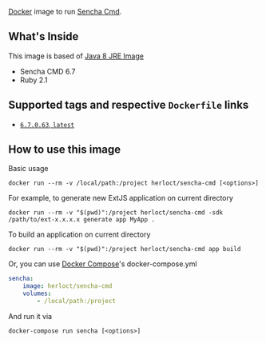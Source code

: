 [Docker](http://www.docker.com/) image to run [Sencha Cmd](http://www.sencha.com/products/sencha-cmd/#overview).

## What's Inside

This image is based of [Java 8 JRE Image](https://hub.docker.com/_/java/)

* Sencha CMD 6.7
* Ruby 2.1

## Supported tags and respective `Dockerfile` links

* [`6.7.0.63`, `latest`](https://github.com/herloct/docker-sencha-cmd/blob/master/6.1.3.42/Dockerfile)

## How to use this image

Basic usage

```shell
docker run --rm -v /local/path:/project herloct/sencha-cmd [<options>]
```

For example, to generate new ExtJS application on current directory

```shell
docker run --rm -v "$(pwd)":/project herloct/sencha-cmd -sdk /path/to/ext-x.x.x.x generate app MyApp .
```

To build an application on current directory

```shell
docker run --rm -v "$(pwd)":/project herloct/sencha-cmd app build
```

Or, you can use [Docker Compose](https://docs.docker.com/compose/)'s docker-compose.yml

```yaml
sencha:
    image: herloct/sencha-cmd
    volumes:
        - /local/path:/project
```

And run it via

```shell
docker-compose run sencha [<options>]
```
